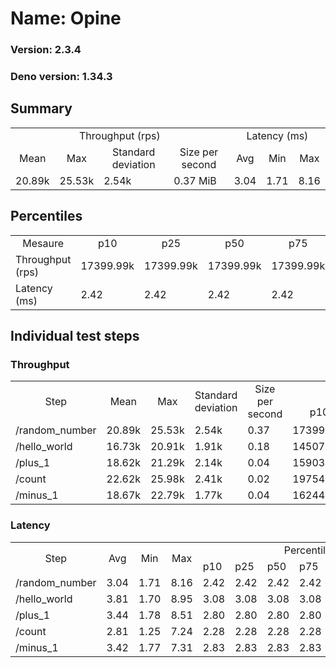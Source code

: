 # Name: Opine 
  
  ### Version: 2.3.4
  ### Deno version: 1.34.3

## Summary
<table>
<tr>
    <td align="center" colspan="4">Throughput (rps)</td>
    <td align="center" colspan="3">Latency (ms)</td>
</tr>
<tr>
    <td align="center">Mean</td>
    <td align="center">Max</td>
    <td align="center">Standard deviation</td>
    <td align="center">Size per second</td>
    <td align="center">Avg</td>
    <td align="center">Min</td>
    <td align="center">Max</td>
</tr>
<tr>
    <td>20.89k</td>
    <td>25.53k</td>
    <td>2.54k</td>
    <td>0.37 MiB</td>
    <td>3.04</td>
    <td>1.71</td>
    <td>8.16</td>
</tr>
</table>

## Percentiles

<table>
<tr>
  <td align="center">Mesaure</td>
  <td align="center">p10</td>
  <td align="center">p25</td>
  <td align="center">p50</td>
  <td align="center">p75</td>
  <td align="center">p90</td>
  <td align="center">p95</td>
  <td align="center">p99</td>
</tr>
<tr>
  <td>Throughput (rps)</td>
  <td>17399.99k</td>
  <td>17399.99k</td>
  <td>17399.99k</td>
  <td>17399.99k</td>
  <td>23712.49k</td>
  <td>24131.66k</td>
  <td>25532.67k</td>
</tr>
<tr>
  <td>Latency (ms)</td>
  <td>2.42</td>
  <td>2.42</td>
  <td>2.42</td>
  <td>2.42</td>
  <td>4.03</td>
  <td>4.41</td>
  <td>5.77</td>
</tr>
</table>

## Individual test steps

### Throughput

<table>
<tr>
  <td align="center" rowspan="2">Step</td>
  <td align="center" rowspan="2">Mean</td>
  <td align="center" rowspan="2">Max</td>
  <td align="center" rowspan="2">Standard deviation</td>
  <td align="center" rowspan="2">Size per second</td>
  <td align="center" colspan="7">Percentiles</td>
</tr>
<tr>
  <!-- still Step -->
  <!-- still Mean -->
  <!-- still Max -->
  <!-- still Standard deviation -->
  <!-- still Size per second -->
  <td align="center">p10</td>
  <td align="center">p25</td>
  <td align="center">p50</td>
  <td align="center">p75</td>
  <td align="center">p90</td>
  <td align="center">p95</td>
  <td align="center">p99</td>
</tr>
<tr>
  <td>/random_number</td>
  <td>20.89k</td>
  <td>25.53k</td>
  <td>2.54k</td>
  <td>0.37</td>
  <td>17399.99k</td>
  <td>17399.99k</td>
  <td>17399.99k</td>
  <td>17399.99k</td>
  <td>23712.49k</td>
  <td>24131.66k</td>
  <td>25532.67k</td>
</tr><tr>
  <td>/hello_world</td>
  <td>16.73k</td>
  <td>20.91k</td>
  <td>1.91k</td>
  <td>0.18</td>
  <td>14507.96k</td>
  <td>14507.96k</td>
  <td>14507.96k</td>
  <td>14507.96k</td>
  <td>18802.99k</td>
  <td>18915.74k</td>
  <td>20913.29k</td>
</tr><tr>
  <td>/plus_1</td>
  <td>18.62k</td>
  <td>21.29k</td>
  <td>2.14k</td>
  <td>0.04</td>
  <td>15903.88k</td>
  <td>15903.88k</td>
  <td>15903.88k</td>
  <td>15903.88k</td>
  <td>20952.36k</td>
  <td>21196.89k</td>
  <td>21294.05k</td>
</tr><tr>
  <td>/count</td>
  <td>22.62k</td>
  <td>25.98k</td>
  <td>2.41k</td>
  <td>0.02</td>
  <td>19754.75k</td>
  <td>19754.75k</td>
  <td>19754.75k</td>
  <td>19754.75k</td>
  <td>24972.24k</td>
  <td>25503.99k</td>
  <td>25976.72k</td>
</tr><tr>
  <td>/minus_1</td>
  <td>18.67k</td>
  <td>22.79k</td>
  <td>1.77k</td>
  <td>0.04</td>
  <td>16244.25k</td>
  <td>16244.25k</td>
  <td>16244.25k</td>
  <td>16244.25k</td>
  <td>20465.11k</td>
  <td>20726.55k</td>
  <td>22790.89k</td>
</tr></table>

### Latency

<table>
<tr>
  <td align="center" rowspan="2">Step</td>
  <td align="center" rowspan="2">Avg</td>
  <td align="center" rowspan="2">Min</td>
  <td align="center" rowspan="2">Max</td>
  <td align="center" colspan="7">Percentiles</td>
</tr>
<tr>
  <!-- still Avg -->
  <!-- still Min -->
  <!-- still Max -->
  <td>p10</td>
  <td>p25</td>
  <td>p50</td>
  <td>p75</td>
  <td>p90</td>
  <td>p95</td>
  <td>p99</td>
</tr>
<tr>
  <td>/random_number</td>
  <td>3.04</td>
  <td>1.71</td>
  <td>8.16</td>
  <td>2.42</td>
  <td>2.42</td>
  <td>2.42</td>
  <td>2.42</td>
  <td>4.03</td>
  <td>4.41</td>
  <td>5.77</td>
</tr><tr>
  <td>/hello_world</td>
  <td>3.81</td>
  <td>1.70</td>
  <td>8.95</td>
  <td>3.08</td>
  <td>3.08</td>
  <td>3.08</td>
  <td>3.08</td>
  <td>4.83</td>
  <td>5.38</td>
  <td>6.61</td>
</tr><tr>
  <td>/plus_1</td>
  <td>3.44</td>
  <td>1.78</td>
  <td>8.51</td>
  <td>2.80</td>
  <td>2.80</td>
  <td>2.80</td>
  <td>2.80</td>
  <td>4.40</td>
  <td>4.80</td>
  <td>6.19</td>
</tr><tr>
  <td>/count</td>
  <td>2.81</td>
  <td>1.25</td>
  <td>7.24</td>
  <td>2.28</td>
  <td>2.28</td>
  <td>2.28</td>
  <td>2.28</td>
  <td>3.66</td>
  <td>4.02</td>
  <td>5.22</td>
</tr><tr>
  <td>/minus_1</td>
  <td>3.42</td>
  <td>1.77</td>
  <td>7.31</td>
  <td>2.83</td>
  <td>2.83</td>
  <td>2.83</td>
  <td>2.83</td>
  <td>4.38</td>
  <td>4.72</td>
  <td>6.17</td>
</tr></table>